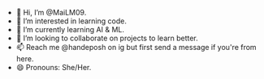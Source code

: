 - 👋 Hi, I’m @MaiLM09.
- 👀 I’m interested in learning code.
- 🌱 I’m currently learning AI & ML.
- 💞️ I’m looking to collaborate on projects to learn better.
- 📫 Reach me @handeposh on ig but first send a message if you're from here.
- 😄 Pronouns: She/Her.
  

<!---
MaiLM09/MaiLM09 is a ✨ special ✨ repository because its `README.md` (this file) appears on your GitHub profile.
You can click the Preview link to take a look at your changes.
--->
